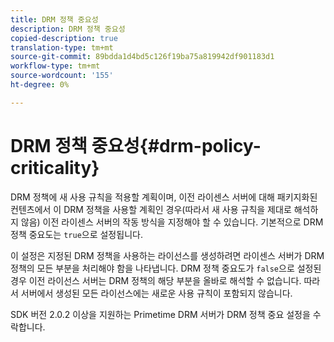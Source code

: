 ```yaml
---
title: DRM 정책 중요성
description: DRM 정책 중요성
copied-description: true
translation-type: tm+mt
source-git-commit: 89bdda1d4bd5c126f19ba75a819942df901183d1
workflow-type: tm+mt
source-wordcount: '155'
ht-degree: 0%

---
```



# DRM 정책 중요성{#drm-policy-criticality}

DRM 정책에 새 사용 규칙을 적용할 계획이며, 이전 라이센스 서버에 대해 패키지화된 컨텐츠에서 이 DRM 정책을 사용할 계획인 경우(따라서 새 사용 규칙을 제대로 해석하지 않음) 이전 라이센스 서버의 작동 방식을 지정해야 할 수 있습니다. 기본적으로 DRM 정책 중요도는 `true`으로 설정됩니다.

이 설정은 지정된 DRM 정책을 사용하는 라이선스를 생성하려면 라이센스 서버가 DRM 정책의 모든 부분을 처리해야 함을 나타냅니다. DRM 정책 중요도가 `false`으로 설정된 경우 이전 라이선스 서버는 DRM 정책의 해당 부분을 올바로 해석할 수 없습니다. 따라서 서버에서 생성된 모든 라이선스에는 새로운 사용 규칙이 포함되지 않습니다.

SDK 버전 2.0.2 이상을 지원하는 Primetime DRM 서버가 DRM 정책 중요 설정을 수락합니다.
